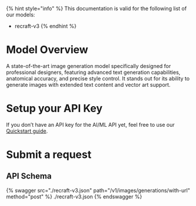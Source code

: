 [#references:start]: <> ({ "template": "openapi" })
{% hint style="info" %}
This documentation is valid for the following list of our models:
* recraft-v3
{% endhint %}

# Model Overview
A state-of-the-art image generation model specifically designed for professional designers, featuring advanced text generation capabilities, anatomical accuracy, and precise style control. It stands out for its ability to generate images with extended text content and vector art support.

# Setup your API Key
If you don’t have an API key for the AI/ML API yet, feel free to use our [Quickstart guide](https://docs.aimlapi.com/quickstart/setting-up).

# Submit a request
## API Schema
{% swagger src="./recraft-v3.json" path="/v1/images/generations/with-url" method="post" %}
./recraft-v3.json
{% endswagger %}

[#references:end]: <> ({})